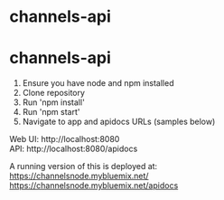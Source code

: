 # channels-api

# channels-api

1. Ensure you have node and npm installed
2. Clone repository
3. Run 'npm install'
4. Run 'npm start'
5. Navigate to app and apidocs URLs (samples below)

Web UI: http://localhost:8080  
API: http://localhost:8080/apidocs

A running version of this is deployed at:
https://channelsnode.mybluemix.net/
https://channelsnode.mybluemix.net/apidocs

